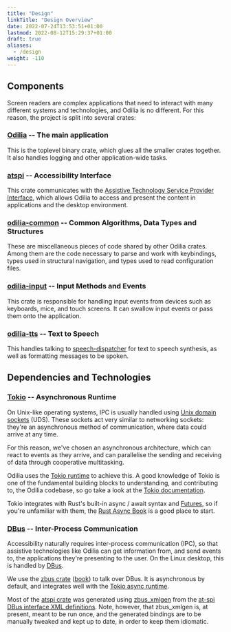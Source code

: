 ```yaml
---
title: "Design"
linkTitle: "Design Overview"
date: 2022-07-24T13:53:51+01:00
lastmod: 2022-08-12T15:29:37+01:00
draft: true
aliases:
  - /design
weight: -110
---
```


## Components

Screen readers are complex applications that need to interact with many different systems and technologies, and Odilia
is no different. For this reason, the project is split into several crates:

### [Odilia][repo] -- The main application

[repo]: <https://github.com/odilia-app/odilia>

This is the toplevel binary crate, which glues all the smaller crates together. It also handles logging and other
application-wide tasks.

### [atspi][atspi-crate] -- Accessibility Interface

[atspi-crate]: <https://github.com/odilia-app/odilia/tree/main/atspi>

This crate communicates with the [Assistive Technology Service Provider Interface][at-spi], which allows Odilia to
access and present the content in applications and the desktop environment.

[at-spi]: <https://www.freedesktop.org/wiki/Accessibility/AT-SPI>

### [odilia-common][odilia-common] -- Common Algorithms, Data Types and Structures

[odilia-common]: <https://github.com/odilia-app/odilia/tree/main/common>

These are miscellaneous pieces of code shared by other Odilia crates. Among them are the code necessary to parse and
work with keybindings, types used in structural navigation, and types used to read configuration files.

### [odilia-input][odilia-input] -- Input Methods and Events

[odilia-input]: <https://github.com/odilia-app/odilia/tree/main/input>

This crate is responsible for handling input events from devices such as keyboards, mice, and touch screens. It can
swallow input events or pass them onto the application.

### [odilia-tts][odilia-tts] -- Text to Speech

[odilia-tts]: <https://github.com/odilia-app/odilia/tree/main/tts>

This handles talking to [speech-dispatcher][speechd] for text to speech synthesis, as well as formatting messages to be
spoken.

[speechd]: <https://freebsoft.org/speechd>
## Dependencies and Technologies

### [Tokio][tokio] -- Asynchronous Runtime

[tokio]: <https://tokio.rs>

On Unix-like operating systems, IPC is usually handled using [Unix
domain][uds] [sockets][sockets] (UDS). These sockets act very similar to
networking sockets: they're an asynchronous method of communication, where data
could arrive at any time.

[sockets]: <https://manpages.ubuntu.com/manpages/kinetic/en/man7/socket.7.html>
[uds]: <https://manpages.ubuntu.com/manpages/kinetic/en/man7/unix.7.html>

For this reason, we've chosen an asynchronous architecture, which can react to
events as they arrive, and can parallelise the sending and receiving of data
through cooperative multitasking.

Odilia uses the [Tokio runtime][tokio] to achieve this. A good knowledge of Tokio is one of the fundamental building
blocks to understanding, and contributing to, the Odilia codebase, so go take a look at the [Tokio
documentation][tokio-docs].

[tokio-docs]: <https://docs.rs/tokio>

Tokio integrates with Rust's built-in async / await syntax and [Futures][futures], so if you're unfamiliar with them,
the [Rust Async Book][rust-async-book] is a good place to start.

[futures]: <https://doc.rust-lang.org/stable/std/future/index.html>
[rust-async-book]: <https://rust-lang.github.io/async-book/>

### [DBus][dbus] -- Inter-Process Communication

[dbus]: <https://www.freedesktop.org/wiki/Software/dbus/>

Accessibility naturally requires inter-process communication (IPC), so that
assistive technologies like Odilia can get information from, and send events
to, the applications they're presenting to the user. On the Linux desktop, this is handled by [DBus][dbus].

We use the [zbus crate][zbus] ([book][zbus-book]) to talk over DBus. It is asynchronous by default, and integrates well with the [Tokio async runtime](#tokiotokio----asynchronous-runtime).

[zbus]: <https://crates.io/crates/zbus>
[zbus-book]: <https://dbus.pages.freedesktop.org/zbus/1.0/>

Most of the [atspi crate](#atspiatspi-crate----accessibility-interface) was generated using [zbus_xmlgen][zbus_xmlgen]
from the [at-spi DBus interface XML definitions][at-spi-xml]. Note, however, that zbus_xmlgen is, at present, meant to be
run once, and the generated bindings are to be manually tweaked and kept up to date, in order to keep them idiomatic.

[zbus_xmlgen]: <https://crates.io/crates/zbus_xmlgen>
[at-spi-xml]: <https://gitlab.gnome.org/GNOME/at-spi2-core/-/tree/main/xml>
